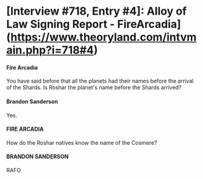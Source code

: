 # [Interview #718, Entry #4]: Alloy of Law Signing Report - FireArcadia](https://www.theoryland.com/intvmain.php?i=718#4)

#### Fire Arcadia

You have said before that all the planets had their names before the arrival of the Shards. Is Roshar the planet's name before the Shards arrived?

#### Brandon Sanderson

Yes.

#### FIRE ARCADIA

How do the Roshar natives know the name of the Cosmere?

#### BRANDON SANDERSON

RAFO

